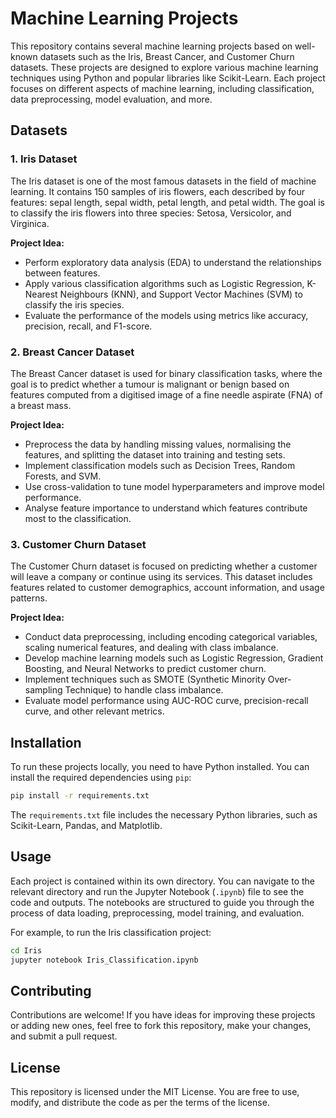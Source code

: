 # Machine Learning Projects

This repository contains several machine learning projects based on well-known datasets such as the Iris, Breast Cancer, and Customer Churn datasets. These projects are designed to explore various machine learning techniques using Python and popular libraries like Scikit-Learn. Each project focuses on different aspects of machine learning, including classification, data preprocessing, model evaluation, and more.

## Datasets

### 1. Iris Dataset
The Iris dataset is one of the most famous datasets in the field of machine learning. It contains 150 samples of iris flowers, each described by four features: sepal length, sepal width, petal length, and petal width. The goal is to classify the iris flowers into three species: Setosa, Versicolor, and Virginica.

**Project Idea:**
- Perform exploratory data analysis (EDA) to understand the relationships between features.
- Apply various classification algorithms such as Logistic Regression, K-Nearest Neighbours (KNN), and Support Vector Machines (SVM) to classify the iris species.
- Evaluate the performance of the models using metrics like accuracy, precision, recall, and F1-score.

### 2. Breast Cancer Dataset
The Breast Cancer dataset is used for binary classification tasks, where the goal is to predict whether a tumour is malignant or benign based on features computed from a digitised image of a fine needle aspirate (FNA) of a breast mass.

**Project Idea:**
- Preprocess the data by handling missing values, normalising the features, and splitting the dataset into training and testing sets.
- Implement classification models such as Decision Trees, Random Forests, and SVM.
- Use cross-validation to tune model hyperparameters and improve model performance.
- Analyse feature importance to understand which features contribute most to the classification.

### 3. Customer Churn Dataset
The Customer Churn dataset is focused on predicting whether a customer will leave a company or continue using its services. This dataset includes features related to customer demographics, account information, and usage patterns.

**Project Idea:**
- Conduct data preprocessing, including encoding categorical variables, scaling numerical features, and dealing with class imbalance.
- Develop machine learning models such as Logistic Regression, Gradient Boosting, and Neural Networks to predict customer churn.
- Implement techniques such as SMOTE (Synthetic Minority Over-sampling Technique) to handle class imbalance.
- Evaluate model performance using AUC-ROC curve, precision-recall curve, and other relevant metrics.

## Installation

To run these projects locally, you need to have Python installed. You can install the required dependencies using `pip`:

```bash
pip install -r requirements.txt
```
The `requirements.txt` file includes the necessary Python libraries, such as Scikit-Learn, Pandas, and Matplotlib.

## Usage

Each project is contained within its own directory. You can navigate to the relevant directory and run the Jupyter Notebook (`.ipynb`) file to see the code and outputs. The notebooks are structured to guide you through the process of data loading, preprocessing, model training, and evaluation.

For example, to run the Iris classification project:

```bash
cd Iris
jupyter notebook Iris_Classification.ipynb
```
## Contributing

Contributions are welcome! If you have ideas for improving these projects or adding new ones, feel free to fork this repository, make your changes, and submit a pull request.

## License

This repository is licensed under the MIT License. You are free to use, modify, and distribute the code as per the terms of the license.
